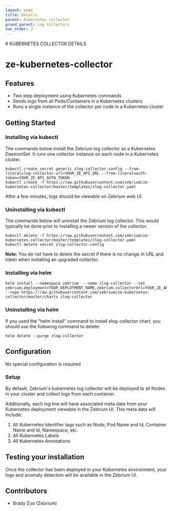 ```yaml
---
layout: page
title: Details
parent: Kubernetes Collector
grand_parent: Log Collectors
nav_order: 2
---
```

<link rel="shortcut icon" type="image/x-icon" href="{{ site.baseurl }}/images/favicon.ico?" >
# KUBERNETES COLLECTOR DETAILS

# ze-kubernetes-collector
## Features
* Two step deployment using Kubernetes commands
* Sends logs from all Pods/Containers in a Kubernetes clusters
* Runs a single instance of the collector per node in a Kubernetes cluster

## Getting Started
### Installing via kubectl
The commands below install the Zebrium log collector as a Kubernetes DaemonSet. It runs one collector instance on each node in a Kubernetes cluster.

```
kubectl create secret generic zlog-collector-config --from-literal=log-collector-url=YOUR_ZE_API_URL --from-literal=auth-token=YOUR_ZE_API_AUTH_TOKEN
kubectl create -f https://raw.githubusercontent.com/zebrium/ze-kubernetes-collector/master/templates/zlog-collector.yaml
```

After a few minutes, logs should be viewable on Zebrium web UI.

### Uninstalling via kubectl
The commands below will uninstall the Zebrium log collector. This would typically be done prior to installing a newer version of the collector.
```
kubectl delete -f https://raw.githubusercontent.com/zebrium/ze-kubernetes-collector/master/templates/zlog-collector.yaml
kubectl delete secret zlog-collector-config
```
**Note:** You do not have to delete the secret if there is no change in URL and token when installing an upgraded collector.

### Installing via helm
```
helm install --namespace zebrium  --name zlog-collector --set zebrium.deployment=YOUR_DEPLOYMENT_NAME,zebrium.collectorUrl=YOUR_ZE_API_URL,zebrium.authToken=YOUR_ZE_API_AUTH_TOKEN --repo https://raw.githubusercontent.com/zebrium/ze-kubernetes-collector/master/charts zlog-collector
```

### Uninstalling via helm

If you used the "helm install" command to install zlog-collector chart, you should use the following command to delete:
```
helm delete --purge zlog-collector
```

## Configuration
No special configuration is required

### Setup
By default, Zebrium's kubernetes log collector will be deployed to all Nodes in your cluster and collect logs from each container.

Additionally, each log line will have associated meta data from your Kubernetes deployment viewable in the Zebrium UI. This meta data will include:
1. All Kubernetes Identifier tags such as Node, Pod Name and Id, Container Name and Id, Namespace, etc.
2. All Kubernetes Labels
3. All Kubernetes Annotations

## Testing your installation
Once the collector has been deployed in your Kubernetes environment, your logs and anomaly detection will be available in the Zebrium UI.

## Contributors
* Brady Zuo (Zebrium)
